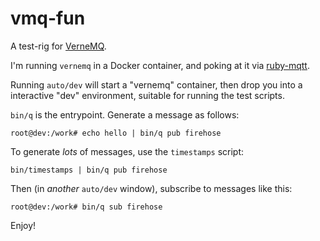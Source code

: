 # vmq-fun

A test-rig for [VerneMQ](https://vernemq.com/).

I'm running `vernemq` in a Docker container, and poking at it via [ruby-mqtt](https://github.com/njh/ruby-mqtt).

Running `auto/dev` will start a "vernemq" container, then drop you into a interactive "dev" environment, suitable for running the test scripts.

`bin/q` is the entrypoint.  Generate a message as follows:

    root@dev:/work# echo hello | bin/q pub firehose

To generate _lots_ of messages, use the `timestamps` script:

    bin/timestamps | bin/q pub firehose

Then (in _another_ `auto/dev` window), subscribe to messages like this:

    root@dev:/work# bin/q sub firehose

Enjoy!
